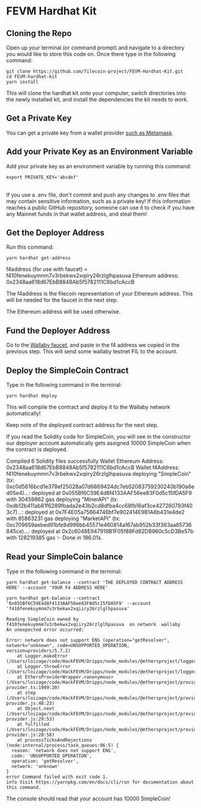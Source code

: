 # FEVM Hardhat Kit

## Cloning the Repo

Open up your terminal (or command prompt) and navigate to a directory you would like to store this code on. Once there type in the following command:


```
git clone https://github.com/filecoin-project/FEVM-Hardhat-Kit.git
cd FEVM-hardhat-kit
yarn install
```


This will clone the hardhat kit onto your computer, switch directories into the newly installed kit, and install the dependencies the kit needs to work.


## Get a Private Key

You can get a private key from a wallet provider [such as Metamask](https://metamask.zendesk.com/hc/en-us/articles/360015289632-How-to-export-an-account-s-private-key).


## Add your Private Key as an Environment Variable

Add your private key as an environment variable by running this command: 
 
 ```
export PRIVATE_KEY='abcdef'
```

 \
If you use a .env file, don't commit and push any changes to .env files that may contain sensitive information, such as a private key! If this information reaches a public GitHub repository, someone can use it to check if you have any Mainnet funds in that wallet address, and steal them!


## Get the Deployer Address

Run this command:
```
yarn hardhat get-address
```

f4address (for use with faucet) =  f410fenekuymnm7v3rbekwx2xqiiry26rzlglhpasuva
Ethereum address: 0x2348aa618d67EbB8848Ab5f5782111C6bd1cAccB

The f4address is the filecoin representation of your Ethereum address. This will be needed for the faucet in the next step.

The Ethereum address will be used otherwise.


## Fund the Deployer Address

Go to the [Wallaby faucet](https://wallaby.network/#faucet), and paste in the f4 address we copied in the previous step. This will send some wallaby testnet FIL to the account.


## Deploy the SimpleCoin Contract

Type in the following command in the terminal: 
 
 ```
yarn hardhat deploy
```

This will compile the contract and deploy it to the Wallaby network automatically!

Keep note of the deployed contract address for the next step.

If you read the Solidity code for SimpleCoin, you will see in the constructor our deployer account automatically gets assigned 10000 SimpleCoin when the contract is deployed.

Compiled 6 Solidity files successfully
Wallet Ethereum Address: 0x2348aa618d67EbB8848Ab5f5782111C6bd1cAccB
Wallet f4Address:  f410fenekuymnm7v3rbekwx2xqiiry26rzlglhpasuva
deploying "SimpleCoin" (tx: 0xc0d5616bcd1e378ef25028a07d6869424dc7eb52083759230240b190a6ed05e4)...: deployed at 0x055Bf6C59E4d8f4133AAF56ee83F0d5c15fDA5F9 with 30459862 gas
deploying "MinerAPI" (tx: 0xdb12b411ab81f6289fbada2e43b2cd8dfba4cc68fb16af3ce427260793f403c7)...: deployed at 0x7F4E05a75664746bf7e902414E9B1A6b431e4de2 with 85863231 gas
deploying "MarketAPI" (tx: 0xc709659aebed91bfe8d999bb45571e460814a167ab952b33f363aa65736845ce)...: deployed at 0x2c6048E947919B1F05f88Fd82DB960c5cD3Be57b with 128219385 gas
✨  Done in 186.01s.

## Read your SimpleCoin balance

Type in the following command in the terminal: 
 
 ```
yarn hardhat get-balance --contract 'THE DEPLOYED CONTRACT ADDRESS HERE' --account 'YOUR F4 ADDRESS HERE'
```
```
yarn hardhat get-balance --contract '0x055Bf6C59E4d8f4133AAF56ee83F0d5c15fDA5F9' --account 'f410fenekuymnm7v3rbekwx2xqiiry26rzlglhpasuva'
```
```
Reading SimpleCoin owned by f410fenekuymnm7v3rbekwx2xqiiry26rzlglhpasuva  on network  wallaby
An unexpected error occurred:

Error: network does not support ENS (operation="getResolver", network="unknown", code=UNSUPPORTED_OPERATION, version=providers/5.7.2)
    at Logger.makeError (/Users/loizage/code/HackFEVM/Dripps/node_modules/@ethersproject/logger/src.ts/index.ts:269:28)
    at Logger.throwError (/Users/loizage/code/HackFEVM/Dripps/node_modules/@ethersproject/logger/src.ts/index.ts:281:20)
    at EthersProviderWrapper.<anonymous> (/Users/loizage/code/HackFEVM/Dripps/node_modules/@ethersproject/providers/src.ts/base-provider.ts:1989:20)
    at step (/Users/loizage/code/HackFEVM/Dripps/node_modules/@ethersproject/providers/lib/base-provider.js:48:23)
    at Object.next (/Users/loizage/code/HackFEVM/Dripps/node_modules/@ethersproject/providers/lib/base-provider.js:29:53)
    at fulfilled (/Users/loizage/code/HackFEVM/Dripps/node_modules/@ethersproject/providers/lib/base-provider.js:20:58)
    at processTicksAndRejections (node:internal/process/task_queues:96:5) {
  reason: 'network does not support ENS',
  code: 'UNSUPPORTED_OPERATION',
  operation: 'getResolver',
  network: 'unknown'
}
error Command failed with exit code 1.
info Visit https://yarnpkg.com/en/docs/cli/run for documentation about this command.
```
The console should read that your account has 10000 SimpleCoin!
